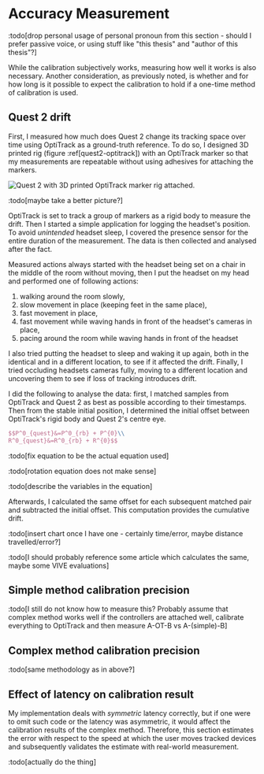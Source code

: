 # Accuracy Measurement

:todo[drop personal usage of personal pronoun from this section - should I prefer passive voice, or using stuff like "this thesis" and "author of this thesis"?]

While the calibration subjectively works, measuring how well it works is also necessary. Another consideration, as previously noted, is whether and for how long is it possible to expect the calibration to hold if a one-time method of calibration is used.

## Quest 2 drift

First, I measured how much does Quest 2 change its tracking space over time using OptiTrack as a ground-truth reference. To do so, I designed 3D printed rig (figure :ref[quest2-optitrack]) with an OptiTrack marker so that my measurements are repeatable without using adhesives for attaching the markers.

![Quest 2 with 3D printed OptiTrack marker rig attached.](quest2-optitrack.png 'quest2-optitrack')

:todo[maybe take a better picture?]

OptiTrack is set to track a group of markers as a rigid body to measure the drift. Then I started a simple application for logging the headset's position. To avoid _unintended_ headset sleep, I covered the presence sensor for the entire duration of the measurement. The data is then collected and analysed after the fact.

Measured actions always started with the headset being set on a chair in the middle of the room without moving, then I put the headset on my head and performed one of following actions:

1. walking around the room slowly,
2. slow movement in place (keeping feet in the same place),
3. fast movement in place,
4. fast movement while waving hands in front of the headset's cameras in place,
5. pacing around the room while waving hands in front of the headset

I also tried putting the headset to sleep and waking it up again, both in the identical and in a different location, to see if it affected the drift. Finally, I tried occluding headsets cameras fully, moving to a different location and uncovering them to see if loss of tracking introduces drift.

I did the following to analyse the data: first, I matched samples from OptiTrack and Quest 2 as best as possible according to their timestamps. Then from the stable initial position, I determined the initial offset between OptiTrack's rigid body and Quest 2's centre eye.

```tex
$$P^0_{quest}&=P^0_{rb} + P^{0}\\
R^0_{quest}&=R^0_{rb} + R^{0}$$
```

:todo[fix equation to be the actual equation used]

:todo[rotation equation does not make sense]

:todo[describe the variables in the equation]

Afterwards, I calculated the same offset for each subsequent matched pair and subtracted the initial offset. This computation provides the cumulative drift.

:todo[insert chart once I have one - certainly time/error, maybe distance travelled/error?]

:todo[I should probably reference some article which calculates the same, maybe some VIVE evaluations]

## Simple method calibration precision

:todo[I still do not know how to measure this? Probably assume that complex method works well if the controllers are attached well, calibrate everything to OptiTrack and then measure A-OT-B vs A-(simple)-B]

## Complex method calibration precision

:todo[same methodology as in above?]

## Effect of latency on calibration result

My implementation deals with _symmetric_ latency correctly, but if one were to omit such code or the latency was asymmetric, it would affect the calibration results of the complex method. Therefore, this section estimates the error with respect to the speed at which the user moves tracked devices and subsequently validates the estimate with real-world measurement.

:todo[actually do the thing]
